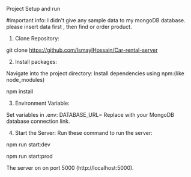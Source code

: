 
Project Setup and run

#important info:
I didn't give any sample data to my mongoDB database. please insert data first , then find or order product.

1. Clone Repository:

git clone https://github.com/IsmaylHossain/Car-rental-server

2. Install packages:

Navigate into the project directory:
Install dependencies using npm:(like node_modules)

npm install
 
3. Environment Variable:

Set variables in .env:
DATABASE_URL= Replace with your MongoDB database connection link.
 
4. Start the Server:
Run these command to run the server:

npm run start:dev

npm run start:prod

The server on on port 5000 (http://localhost:5000).

